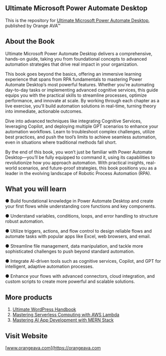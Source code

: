 ## Ultimate Microsoft Power Automate Desktop

This is the repository for [Ultimate Microsoft Power Automate Desktop](https://orangeava.com/products/ultimate-microsoft-power-automate-desktop), published by Orange AVA™

## About the Book
Ultimate Microsoft Power Automate Desktop delivers a comprehensive, hands-on guide, taking you from foundational concepts to advanced automation strategies that drive real impact in your organization.

This book goes beyond the basics, offering an immersive learning experience that spans from RPA fundamentals to mastering Power Automate Desktop’s most powerful features. Whether you're automating day-to-day tasks or implementing advanced cognitive services, this guide equips you with the practical skills to streamline processes, optimize performance, and innovate at scale. By working through each chapter as a live exercise, you'll build automation solutions in real-time, turning theory into immediate, actionable outcomes.

Dive into advanced techniques like integrating Cognitive Services, leveraging Copilot, and deploying multiple GPT scenarios to enhance your automation workflows. Learn to troubleshoot complex challenges, utilize best practices, and push the tool’s limits to achieve seamless automation, even in situations where traditional methods fall short.

By the end of this book, you won’t just be familiar with Power Automate Desktop—you’ll be fully equipped to command it, using its capabilities to revolutionize how you approach automation. With practical insights, real-world scenarios, and future-proof strategies, this book positions you as a leader in the evolving landscape of Robotic Process Automation (RPA).


## What you will learn
● Build foundational knowledge in Power Automate Desktop and create your first flows while understanding core functions and key components.

● Understand variables, conditions, loops, and error handling to structure robust automation.

● Utilize triggers, actions, and flow control to design reliable flows and automate tasks with popular apps like Excel, web browsers, and email.

● Streamline file management, data manipulation, and tackle more sophisticated challenges to push beyond standard automation.

● Integrate AI-driven tools such as cognitive services, Copilot, and GPT for intelligent, adaptive automation processes.

● Enhance your flows with advanced connectors, cloud integration, and custom scripts to create more powerful and scalable solutions.


## More products

1. [Ultimate WordPress Handbook](https://orangeava.com/products/ultimate-wordpress-handbook)
2. [Mastering Serverless Computing with AWS Lambda](https://orangeava.com/products/mastering-serverless-computing-with-aws-lambda) 
3. [Mastering AI App Development with MERN Stack](https://orangeava.com/products/mastering-ai-app-development-with-mern-stack) 

## Visit Website 
[www.orangeava.com](https://orangeava.com
